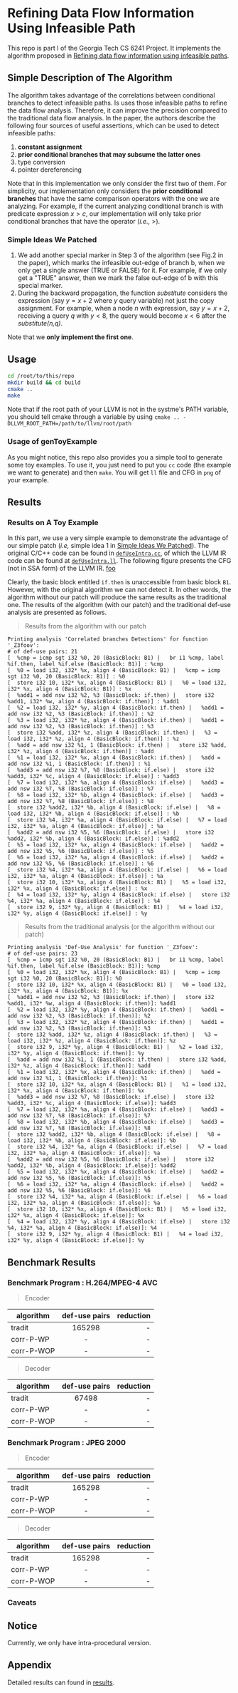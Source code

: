 # Refining Data Flow Information Using Infeasible Path

This repo is part I of the Georgia Tech CS 6241 Project. It implements the algorithm proposed in [Refining data flow information using infeasible paths](https://dl.acm.org/citation.cfm?id=267921).

## Simple Description of The Algorithm

The algorithm takes advantage of the correlations between conditional branches to detect infeasible paths. Is uses 
those infeasible paths to refine the data flow analysis. Therefore, it can improve the precision compared to the 
traditional data flow analysis. In the paper, the authors describe the following four sources of useful assertions, which can be used to detect infeasible paths:
1. **constant assignment**
2. **prior conditional branches that may subsume the latter ones**
3. type conversion
4. pointer dereferencing

Note that in this implementation we only consider the first two of them. For simplicity, our implementation only considers the **prior conditional branches** that have the same comparison operators with the one we are analyzing. For example, if the current analyzing conditional branch is with predicate expression $x > c$, our implementation will only take prior conditional branches that have the operator (_i.e.,_ >). 

### Simple Ideas We Patched
1. We add another special marker in Step 3 of the algorithm (see Fig.2 in the paper), which marks the infeasible out-edge of branch b, when we only get a single answer (TRUE or FALSE) for it. For example, if we only get a "TRUE" answer, then we mark the false out-edge of b with this special marker. 
2. During the backward propagation, the function _substitute_ considers the expression (say $y = x + 2$ where $y$ query variable) not just the copy assignment. For example, when a node $n$ with expression, say $y = x + 2$, receiving a query $q$ with $y < 8$, the query would become $x < 6$ after the _substitute(n,q)_.


Note that we **only implement the first one**.


## Usage 

```bash 
cd /root/to/this/repo 
mkdir build && cd build 
cmake ..
make
```

Note that if the root path of your LLVM is not in the systme's PATH variable, you should tell cmake through a variable by using `cmake .. -DLLVM_ROOT_PATH=/path/to/llvm/root/path`

### Usage of genToyExample 

As you might notice, this repo also provides you a simple tool to generate some toy examples. To use it, you just need to put you `cc` code (the example we want to generate) and then `make`. You will get `ll` file and CFG in `png` of your example. 


## Results

### Results on A Toy Example

In this part, we use a very simple example to demonstrate the advantage of our simple patch (_i.e,_ simple idea 1 in [Simple Ideas We Patched](#markdown-header-simple-ideas-we-patched)). The original C/C++ code can be found in [`defUseIntra.cc`](./tests/genToyExample/src/defUseIntra.cc), of which the LLVM IR code can be found at [`defUseIntra.ll`](./tests/genToyExample/src/defUseIntra.ll). The following figure presents the CFG (not in SSA form) of the LLVM IR. 
[foo](./tests/genToyExample/src/defUseIntra.png)

Clearly, the basic block entitled `if.then` is unaccessible from basic block `B1`. However, with the original algorithm we can not detect it. In other words, the algorithm without our patch will produce the same results as the traditional one. The results of the algorithm (with our patch) and the traditional def-use analysis are presented as follows.

> Results from the algorithm with our patch 
```text
Printing analysis 'Correlated branches Detections' for function '_Z3foov':
# of def-use pairs: 21
[  %cmp = icmp sgt i32 %0, 20 (BasicBlock: B1) |   br i1 %cmp, label %if.then, label %if.else (BasicBlock: B1)] : %cmp
[  %0 = load i32, i32* %x, align 4 (BasicBlock: B1) |   %cmp = icmp sgt i32 %0, 20 (BasicBlock: B1)] : %0
[  store i32 10, i32* %x, align 4 (BasicBlock: B1) |   %0 = load i32, i32* %x, align 4 (BasicBlock: B1)] : %x
[  %add1 = add nsw i32 %2, %3 (BasicBlock: if.then) |   store i32 %add1, i32* %w, align 4 (BasicBlock: if.then)] : %add1
[  %2 = load i32, i32* %y, align 4 (BasicBlock: if.then) |   %add1 = add nsw i32 %2, %3 (BasicBlock: if.then)] : %2
[  %3 = load i32, i32* %z, align 4 (BasicBlock: if.then) |   %add1 = add nsw i32 %2, %3 (BasicBlock: if.then)] : %3
[  store i32 %add, i32* %z, align 4 (BasicBlock: if.then) |   %3 = load i32, i32* %z, align 4 (BasicBlock: if.then)] : %z
[  %add = add nsw i32 %1, 1 (BasicBlock: if.then) |   store i32 %add, i32* %z, align 4 (BasicBlock: if.then)] : %add
[  %1 = load i32, i32* %x, align 4 (BasicBlock: if.then) |   %add = add nsw i32 %1, 1 (BasicBlock: if.then)] : %1
[  %add3 = add nsw i32 %7, %8 (BasicBlock: if.else) |   store i32 %add3, i32* %c, align 4 (BasicBlock: if.else)] : %add3
[  %7 = load i32, i32* %a, align 4 (BasicBlock: if.else) |   %add3 = add nsw i32 %7, %8 (BasicBlock: if.else)] : %7
[  %8 = load i32, i32* %b, align 4 (BasicBlock: if.else) |   %add3 = add nsw i32 %7, %8 (BasicBlock: if.else)] : %8
[  store i32 %add2, i32* %b, align 4 (BasicBlock: if.else) |   %8 = load i32, i32* %b, align 4 (BasicBlock: if.else)] : %b
[  store i32 %4, i32* %a, align 4 (BasicBlock: if.else) |   %7 = load i32, i32* %a, align 4 (BasicBlock: if.else)] : %a
[  %add2 = add nsw i32 %5, %6 (BasicBlock: if.else) |   store i32 %add2, i32* %b, align 4 (BasicBlock: if.else)] : %add2
[  %5 = load i32, i32* %x, align 4 (BasicBlock: if.else) |   %add2 = add nsw i32 %5, %6 (BasicBlock: if.else)] : %5
[  %6 = load i32, i32* %a, align 4 (BasicBlock: if.else) |   %add2 = add nsw i32 %5, %6 (BasicBlock: if.else)] : %6
[  store i32 %4, i32* %a, align 4 (BasicBlock: if.else) |   %6 = load i32, i32* %a, align 4 (BasicBlock: if.else)] : %a
[  store i32 10, i32* %x, align 4 (BasicBlock: B1) |   %5 = load i32, i32* %x, align 4 (BasicBlock: if.else)] : %x
[  %4 = load i32, i32* %y, align 4 (BasicBlock: if.else) |   store i32 %4, i32* %a, align 4 (BasicBlock: if.else)] : %4
[  store i32 9, i32* %y, align 4 (BasicBlock: B1) |   %4 = load i32, i32* %y, align 4 (BasicBlock: if.else)] : %y
```

> Results from the traditional analysis (or the algorithm without our patch)
```test 
Printing analysis 'Def-Use Analysis' for function '_Z3foov':
# of def-use pairs: 23
[  %cmp = icmp sgt i32 %0, 20 (BasicBlock: B1) |   br i1 %cmp, label %if.then, label %if.else (BasicBlock: B1)]: %cmp
[  %0 = load i32, i32* %x, align 4 (BasicBlock: B1) |   %cmp = icmp sgt i32 %0, 20 (BasicBlock: B1)]: %0
[  store i32 10, i32* %x, align 4 (BasicBlock: B1) |   %0 = load i32, i32* %x, align 4 (BasicBlock: B1)]: %x
[  %add1 = add nsw i32 %2, %3 (BasicBlock: if.then) |   store i32 %add1, i32* %w, align 4 (BasicBlock: if.then)]: %add1
[  %2 = load i32, i32* %y, align 4 (BasicBlock: if.then) |   %add1 = add nsw i32 %2, %3 (BasicBlock: if.then)]: %2
[  %3 = load i32, i32* %z, align 4 (BasicBlock: if.then) |   %add1 = add nsw i32 %2, %3 (BasicBlock: if.then)]: %3
[  store i32 %add, i32* %z, align 4 (BasicBlock: if.then) |   %3 = load i32, i32* %z, align 4 (BasicBlock: if.then)]: %z
[  store i32 9, i32* %y, align 4 (BasicBlock: B1) |   %2 = load i32, i32* %y, align 4 (BasicBlock: if.then)]: %y
[  %add = add nsw i32 %1, 1 (BasicBlock: if.then) |   store i32 %add, i32* %z, align 4 (BasicBlock: if.then)]: %add
[  %1 = load i32, i32* %x, align 4 (BasicBlock: if.then) |   %add = add nsw i32 %1, 1 (BasicBlock: if.then)]: %1
[  store i32 10, i32* %x, align 4 (BasicBlock: B1) |   %1 = load i32, i32* %x, align 4 (BasicBlock: if.then)]: %x
[  %add3 = add nsw i32 %7, %8 (BasicBlock: if.else) |   store i32 %add3, i32* %c, align 4 (BasicBlock: if.else)]: %add3
[  %7 = load i32, i32* %a, align 4 (BasicBlock: if.else) |   %add3 = add nsw i32 %7, %8 (BasicBlock: if.else)]: %7
[  %8 = load i32, i32* %b, align 4 (BasicBlock: if.else) |   %add3 = add nsw i32 %7, %8 (BasicBlock: if.else)]: %8
[  store i32 %add2, i32* %b, align 4 (BasicBlock: if.else) |   %8 = load i32, i32* %b, align 4 (BasicBlock: if.else)]: %b
[  store i32 %4, i32* %a, align 4 (BasicBlock: if.else) |   %7 = load i32, i32* %a, align 4 (BasicBlock: if.else)]: %a
[  %add2 = add nsw i32 %5, %6 (BasicBlock: if.else) |   store i32 %add2, i32* %b, align 4 (BasicBlock: if.else)]: %add2
[  %5 = load i32, i32* %x, align 4 (BasicBlock: if.else) |   %add2 = add nsw i32 %5, %6 (BasicBlock: if.else)]: %5
[  %6 = load i32, i32* %a, align 4 (BasicBlock: if.else) |   %add2 = add nsw i32 %5, %6 (BasicBlock: if.else)]: %6
[  store i32 %4, i32* %a, align 4 (BasicBlock: if.else) |   %6 = load i32, i32* %a, align 4 (BasicBlock: if.else)]: %a
[  store i32 10, i32* %x, align 4 (BasicBlock: B1) |   %5 = load i32, i32* %x, align 4 (BasicBlock: if.else)]: %x
[  %4 = load i32, i32* %y, align 4 (BasicBlock: if.else) |   store i32 %4, i32* %a, align 4 (BasicBlock: if.else)]: %4
[  store i32 9, i32* %y, align 4 (BasicBlock: B1) |   %4 = load i32, i32* %y, align 4 (BasicBlock: if.else)]: %y
```

## Benchmark Results 

### Benchmark Program : H.264/MPEG-4 AVC 

> Encoder

|  algorithm       | def-use pairs | reduction |
| ------------- |:-------------:| -----:|
| tradit      | 165298 | - |
| corr-P-WP      | -      |   - |
| corr-P-WOP | -      |    - |

> Decoder 

|  algorithm       | def-use pairs | reduction |
| ------------- |:-------------:| -----:|
| tradit      | 67498 | - |
| corr-P-WP      | -      |   - |
| corr-P-WOP | -      |    - |

### Benchmark Program : JPEG 2000

> Encoder 

|  algorithm       | def-use pairs | reduction |
| ------------- |:-------------:| -----:|
| tradit      | 165298 | - |
| corr-P-WP      | -      |   - |
| corr-P-WOP | -      |    - |

> Decoder 

|  algorithm       | def-use pairs | reduction |
| ------------- |:-------------:| -----:|
| tradit      | 165298 | - |
| corr-P-WP      | -      |   - |
| corr-P-WOP | -      |    - |


### Caveats

## Notice

Currently, we only have intra-procedural version.



## Appendix

Detailed results can found in [results](./results/benchmark).
